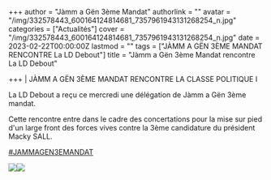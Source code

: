 +++
author = "Jàmm a Gën 3ème Mandat"
authorlink = ""
avatar = "/img/332578443_600164124814681_7357961943131268254_n.jpg"
categories = ["Actualités"]
cover = "/img/332578443_600164124814681_7357961943131268254_n.jpg"
date = 2023-02-22T00:00:00Z
lastmod = ""
tags = ["JÀMM A GËN 3ÈME MANDAT RENCONTRE La LD Debout"]
title = "Jàmm a Gën 3ème Mandat rencontre La LD Debout"

+++
| JÀMM A GËN 3ÈME MANDAT RENCONTRE LA CLASSE POLITIQUE I

La LD Debout a reçu ce mercredi une délégation de Jàmm a Gën 3ème mandat.

Cette rencontre entre dans le cadre des concertations pour la mise sur pied d'un large front des forces vives contre la 3ème candidature du président Macky SALL.

[#JAMMAGEN3EMANDAT](https://www.facebook.com/hashtag/jammagen3emandat?__eep__=6&__cft__\[0\]=AZVBmi_vHRMRUbJEmYmD5pQ3C9n_wZkJ-RQ3CejC5wCXusBfRR_IpoAnIgZ0CWytQmZWjRDTHZaXVCx-tk_2WxaE2zqvZ5Nt3r207SAK2C1ZmIqmeWwa4T0LROc0Z_wP7oLJd_WbQmJu4KxJgpMvYxCstZL7FqiAHTt58qRq_k-Rn5lwG040VwB65wALCyR0NDw&__tn__=*NK-R)

![](/img/332904468_923874215699926_6848037069228248979_n.jpg)![](/img/332295386_718155506454934_7443222015759735669_n.jpg)
